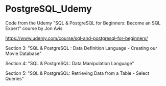# PostgreSQL_Udemy

Code from the Udemy "SQL & PostgreSQL for Beginners: Become an SQL Expert" course by Jon Avis

https://www.udemy.com/course/sql-and-postgresql-for-beginners/

Section 3: "SQL & PostgreSQL : Data Definition Language - Creating our Movie Database"

Section 4: "SQL & PostgreSQL: Data Manipulation Language" 

Section 5: "SQL & PostgreSQL: Retrieving Data from a Table - Select Queries"
